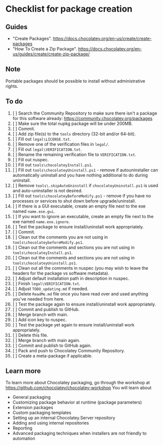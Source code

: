 ﻿# Checklist for package creation

## Guides

- "Create Packages". <https://docs.chocolatey.org/en-us/create/create-packages>
- "How To Create a Zip Package". <https://docs.chocolatey.org/en-us/guides/create/create-zip-package/>

## Note

Portable packages should be possible to install without administrative rights.

## To do

1. [ ] Search the Community Repository to make sure there isn't a package for this software already: <https://community.chocolatey.org/packages>
2. [ ] Make sure the total nupkg package will be under 200MB.
3. [ ] Commit.
4. [ ] Add zip file(s) to the `tools` directory (32-bit and/or 64-bit).
5. [ ] Fill out `legal\LICENSE.txt`.
6. [ ] Remove one of the verification files in `legal/`.
7. [ ] Fill out `legal\VERIFICATION.txt`.
8. [ ] Rename the remaining verification file to `VERIFICATION.txt`.
9. [ ] Fill out nuspec.
10. [ ] Fill out `tools\chocolateyInstall.ps1`.
11. [ ] Fill out `tools\chocolateyUninstall.ps1` - remove if autouninstaller can automatically uninstall and you have nothing additional to do during uninstall.
12. [ ] Remove `tools\.skipAutoUninstall` if `chocolateyUninstall.ps1` is used and auto-uninstaller is not desired.
13. [ ] Fill out `tools\chocolateyBeforeModify.ps1` - remove if you have no processes or services to shut down before upgrade/uninstall.
14. [ ] If there is a GUI executable, create an empty file next to the exe named `name.exe.gui`.
15. [ ] If you want to ignore an executable, create an empty file next to the exe named `name.exe.ignore`.
16. [ ] Test the package to ensure install/uninstall work appropriately.
17. [ ] Commit.
18. [ ] Clean out the comments you are not using in `tools\chocolateybeforeModify.ps1`.
19. [ ] Clean out the comments and sections you are not using in `tools\chocolateyInstall.ps1`.
20. [ ] Clean out the comments and sections you are not using in `tools\chocolateyUninstall.ps1`.
21. [ ] Clean out all the comments in nuspec (you may wish to leave the headers for the package vs software metadata).
22. [ ] Adjust default installation path in description in nuspec.
23. [ ] Finish `legal\VERIFICATION.txt`.
24. [ ] Adjust `TODO_updating.md` if needed.
25. [ ] Delete `ReadMe.md` file once you have read over and used anything you've needed from here.
26. [ ] Test the package again to ensure install/uninstall work appropriately.
27. [ ] Commit and publish to GitHub.
28. [ ] Merge branch with main.
29. [ ] Add icon key to nuspec.
30. [ ] Test the package yet again to ensure install/uninstall work appropriately.
31. [ ] Delete this file.
32. [ ] Merge branch with main again.
33. [ ] Commit and publish to GitHub again.
34. [ ] Pack and push to Chocolatey Community Repository.
35. [ ] Create a meta-package if applicable.

## Learn more

To learn more about Chocolatey packaging, go through the workshop at <https://github.com/chocolatey/chocolatey-workshop>
You will learn about

- General packaging
- Customizing package behavior at runtime (package parameters)
- Extension packages
- Custom packaging templates
- Setting up an internal Chocolatey.Server repository
- Adding and using internal repositories
- Reporting
- Advanced packaging techniques when installers are not friendly to automation
